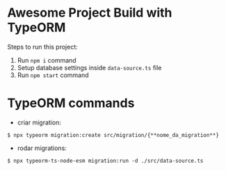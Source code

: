 # Awesome Project Build with TypeORM

Steps to run this project:

1. Run `npm i` command
2. Setup database settings inside `data-source.ts` file
3. Run `npm start` command


# TypeORM commands


- criar migration:
````
$ npx typeorm migration:create src/migration/{**nome_da_migration**}
````

- rodar migrations:
````
$ npx typeorm-ts-node-esm migration:run -d ./src/data-source.ts 
````